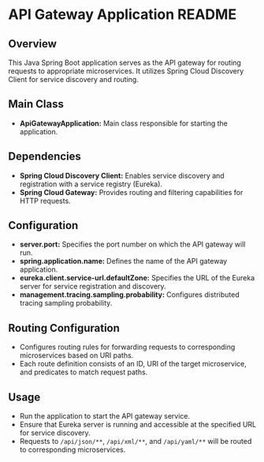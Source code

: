 # API Gateway Application README

## Overview
This Java Spring Boot application serves as the API gateway for routing requests to appropriate microservices. It utilizes Spring Cloud Discovery Client for service discovery and routing.

## Main Class
- **ApiGatewayApplication:** Main class responsible for starting the application.

## Dependencies
- **Spring Cloud Discovery Client:** Enables service discovery and registration with a service registry (Eureka).
- **Spring Cloud Gateway:** Provides routing and filtering capabilities for HTTP requests.

## Configuration
- **server.port:** Specifies the port number on which the API gateway will run.
- **spring.application.name:** Defines the name of the API gateway application.
- **eureka.client.service-url.defaultZone:** Specifies the URL of the Eureka server for service registration and discovery.
- **management.tracing.sampling.probability:** Configures distributed tracing sampling probability.

## Routing Configuration
- Configures routing rules for forwarding requests to corresponding microservices based on URI paths.
- Each route definition consists of an ID, URI of the target microservice, and predicates to match request paths.

## Usage
- Run the application to start the API gateway service.
- Ensure that Eureka server is running and accessible at the specified URL for service discovery.
- Requests to `/api/json/**`, `/api/xml/**`, and `/api/yaml/**` will be routed to corresponding microservices.
